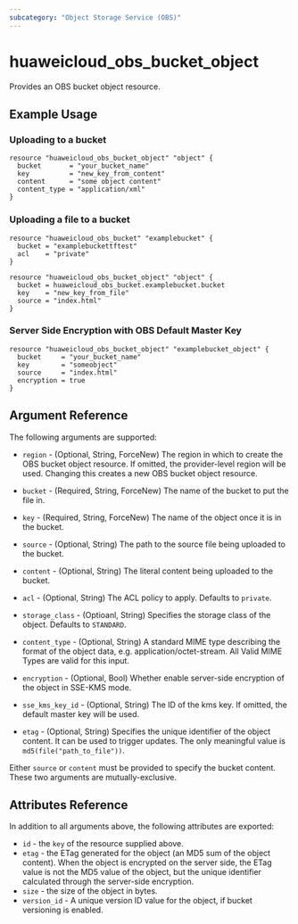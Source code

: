 ```yaml
---
subcategory: "Object Storage Service (OBS)"
---
```


# huaweicloud_obs_bucket_object

Provides an OBS bucket object resource.

## Example Usage

### Uploading to a bucket

```hcl
resource "huaweicloud_obs_bucket_object" "object" {
  bucket       = "your_bucket_name"
  key          = "new_key_from_content"
  content      = "some object content"
  content_type = "application/xml"
}
```

### Uploading a file to a bucket

```hcl
resource "huaweicloud_obs_bucket" "examplebucket" {
  bucket = "examplebuckettftest"
  acl    = "private"
}

resource "huaweicloud_obs_bucket_object" "object" {
  bucket = huaweicloud_obs_bucket.examplebucket.bucket
  key    = "new_key_from_file"
  source = "index.html"
}
```

### Server Side Encryption with OBS Default Master Key

```hcl
resource "huaweicloud_obs_bucket_object" "examplebucket_object" {
  bucket     = "your_bucket_name"
  key        = "someobject"
  source     = "index.html"
  encryption = true
}
```

## Argument Reference

The following arguments are supported:

* `region` - (Optional, String, ForceNew) The region in which to create the OBS bucket object resource. If omitted, the
  provider-level region will be used. Changing this creates a new OBS bucket object resource.

* `bucket` - (Required, String, ForceNew) The name of the bucket to put the file in.

* `key` - (Required, String, ForceNew) The name of the object once it is in the bucket.

* `source` - (Optional, String) The path to the source file being uploaded to the bucket.

* `content` - (Optional, String) The literal content being uploaded to the bucket.

* `acl` - (Optional, String) The ACL policy to apply. Defaults to `private`.

* `storage_class` - (Optioanl, String) Specifies the storage class of the object. Defaults to `STANDARD`.

* `content_type` - (Optional, String) A standard MIME type describing the format of the object data, e.g.
  application/octet-stream. All Valid MIME Types are valid for this input.

* `encryption` - (Optional, Bool) Whether enable server-side encryption of the object in SSE-KMS mode.

* `sse_kms_key_id` - (Optional, String) The ID of the kms key. If omitted, the default master key will be used.

* `etag` - (Optional, String) Specifies the unique identifier of the object content. It can be used to trigger updates.
  The only meaningful value is `md5(file("path_to_file"))`.

Either `source` or `content` must be provided to specify the bucket content. These two arguments are mutually-exclusive.

## Attributes Reference

In addition to all arguments above, the following attributes are exported:

* `id` - the `key` of the resource supplied above.
* `etag` - the ETag generated for the object (an MD5 sum of the object content). When the object is encrypted on the
  server side, the ETag value is not the MD5 value of the object, but the unique identifier calculated through the
  server-side encryption.
* `size` - the size of the object in bytes.
* `version_id` - A unique version ID value for the object, if bucket versioning is enabled.

